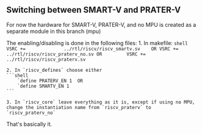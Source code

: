 ## Switching between SMART-V and PRATER-V

For now the hardware for SMART-V, PRATER-V, and no MPU is created as a separate module in this branch (mpu)

The enabling/disabling is done in the following files:
	1. In makefile:
	```shell
		VSRC +=				 ../rtl/riscv/riscv_smartv.sv	 OR
		VSRC +=				 ../rtl/riscv/riscv_praterv_no.sv OR		
		VSRC +=				 ../rtl/riscv/riscv_praterv.sv	
	```
		
	2. In `riscv_defines` choose either
	```shell
		`define PRATERV_EN 1  OR
		`define SMARTV_EN 1
	```	
		
	3. In `riscv_core` leave everything as it is, except if using no MPU, change the instantiation name from `riscv_praterv` to `riscv_praterv_no`

That's basically it.
